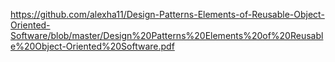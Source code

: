 https://github.com/alexha11/Design-Patterns-Elements-of-Reusable-Object-Oriented-Software/blob/master/Design%20Patterns%20Elements%20of%20Reusable%20Object-Oriented%20Software.pdf
